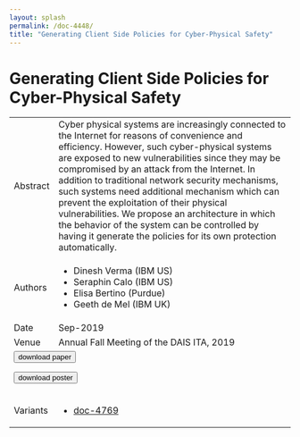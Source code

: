```yaml
---
layout: splash
permalink: /doc-4448/
title: "Generating Client Side Policies for Cyber-Physical Safety"
---
```


# Generating Client Side Policies for Cyber-Physical Safety

<table>
    <tbody>
    <tr>
        <td>Abstract</td>
        <td>Cyber physical systems are increasingly connected to the Internet for reasons of convenience and efficiency. However, such cyber-physical systems are exposed to new vulnerabilities since they may be compromised by an attack from the Internet. In addition to traditional network security mechanisms, such systems need additional mechanism which can prevent the exploitation of their physical vulnerabilities. We propose an architecture in which the behavior of the system can be controlled by having it generate the policies for its own protection automatically.</td>
    </tr>
    <tr>
        <td>Authors</td>
        <td>
            <ul>
                <li>Dinesh Verma (IBM US)</li>
                <li>Seraphin Calo (IBM US)</li>
                <li>Elisa Bertino (Purdue)</li>
                <li>Geeth de Mel (IBM UK)</li>
            </ul>
        </td>
    </tr>
    <tr>
        <td>Date</td>
        <td>Sep-2019</td>
    </tr>
    <tr>
        <td>Venue</td>
        <td>Annual Fall Meeting of the DAIS ITA, 2019</td>
    </tr>
        <tr>
            <td colspan="2">
                <form method="get" action="https://dais-ita.org/sites/default/files/3909_paper.pdf">
                    <button type="submit">download paper</button>
                </form>
                <form method="get" action="https://dais-ita.org/sites/default/files/3909_poster.pdf">
                    <button type="submit">download poster</button>
                </form>
            </td>
        </tr>
        <tr>
            <td>Variants</td>
            <td>
                <ul>
                    <li><a href="\doc-4769\">doc-4769</a></li>
                </ul>
            </td>
        </tr>
    </tbody>
</table>

